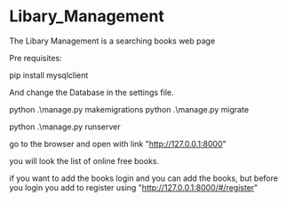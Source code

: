 # Libary_Management

The Libary Management  is a searching books web page

Pre requisites:

pip install mysqlclient

And change the Database in the settings file.
 
python .\manage.py makemigrations
python .\manage.py migrate

python .\manage.py runserver

go to the browser and open with link "http://127.0.0.1:8000"

you will look the list of online free books.

if you want to add the books login and you can add the books, but before you login you add to register using "http://127.0.0.1:8000/#/register"
